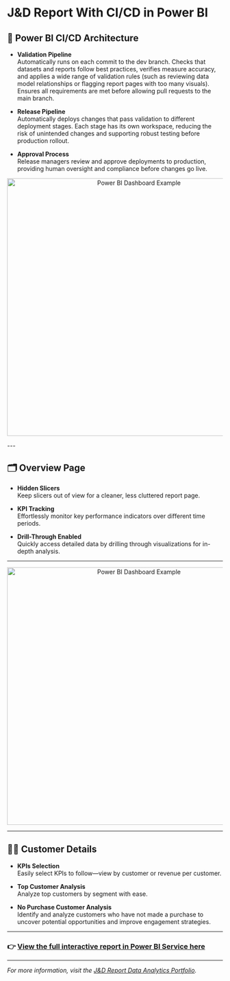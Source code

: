 # J&D Report With CI/CD in Power BI

## 🚀 Power BI CI/CD Architecture 

- **Validation Pipeline**  
  Automatically runs on each commit to the dev branch. Checks that datasets and reports follow best practices, verifies measure accuracy, and applies a wide range of validation rules (such as reviewing data model relationships or flagging report pages with too many visuals). Ensures all requirements are met before allowing pull requests to the main branch.

- **Release Pipeline**  
  Automatically deploys changes that pass validation to different deployment stages. Each stage has its own workspace, reducing the risk of unintended changes and supporting robust testing before production rollout.

- **Approval Process**  
  Release managers review and approve deployments to production, providing human oversight and compliance before changes go live.
  
<p align="center">
  <img src="https://user-images.githubusercontent.com/yourprofile/powerbi-dashboard-example.png" alt="Power BI Dashboard Example" width="600">
</p>
---

## 🗂️ Overview Page

- **Hidden Slicers**  
  Keep slicers out of view for a cleaner, less cluttered report page.

- **KPI Tracking**  
  Effortlessly monitor key performance indicators over different time periods.

- **Drill-Through Enabled**  
  Quickly access detailed data by drilling through visualizations for in-depth analysis.

---

<p align="center">
  <img src="https://user-images.githubusercontent.com/yourprofile/powerbi-dashboard-example.png" alt="Power BI Dashboard Example" width="600">
</p>

---

## 🧑‍💼 Customer Details

- **KPIs Selection**  
  Easily select KPIs to follow—view by customer or revenue per customer.

- **Top Customer Analysis**  
  Analyze top customers by segment with ease.

- **No Purchase Customer Analysis**  
  Identify and analyze customers who have not made a purchase to uncover potential opportunities and improve engagement strategies.

---

### 👉 [**View the full interactive report in Power BI Service here**](https://app.powerbi.com/your-report-link)

---

*For more information, visit the [J&D Report Data Analytics Portfolio](https://ethannie2020.wixsite.com/data-analytics/copy-of-heureka-science-center-report).*
